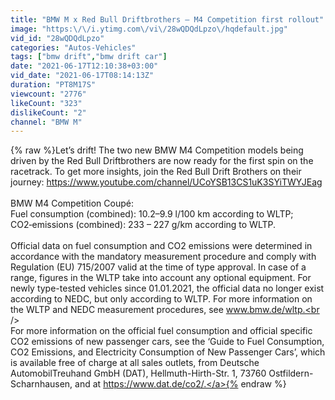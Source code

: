 ```yaml
---
title: "BMW M x Red Bull Driftbrothers – M4 Competition first rollout"
image: "https:\/\/i.ytimg.com\/vi\/28wQDQdLpzo\/hqdefault.jpg"
vid_id: "28wQDQdLpzo"
categories: "Autos-Vehicles"
tags: ["bmw drift","bmw drift car"]
date: "2021-06-17T12:10:38+03:00"
vid_date: "2021-06-17T08:14:13Z"
duration: "PT8M17S"
viewcount: "2776"
likeCount: "323"
dislikeCount: "2"
channel: "BMW M"
---
```

{% raw %}Let’s drift! The two new BMW M4 Competition models being driven by the Red Bull Driftbrothers are now ready for the first spin on the racetrack. To get more insights, join the Red Bull Drift Brothers on their journey: <a rel="nofollow" target="blank" href="https://www.youtube.com/channel/UCoYSB13CS1uK3SYiTWYJEag">https://www.youtube.com/channel/UCoYSB13CS1uK3SYiTWYJEag</a> <br /><br />BMW M4 Competition Coupé: <br />Fuel consumption (combined): 10.2–9.9 l/100 km according to WLTP; CO2‑emissions (combined): 233 – 227 g/km according to WLTP.<br /><br />Official data on fuel consumption and CO2 emissions were determined in accordance with the mandatory measurement procedure and comply with Regulation (EU) 715/2007 valid at the time of type approval. In case of a range, figures in the WLTP take into account any optional equipment. For newly type-tested vehicles since 01.01.2021, the official data no longer exist according to NEDC, but only according to WLTP. For more information on the WLTP and NEDC measurement procedures, see www.bmw.de/wltp.<br /><br />For more information on the official fuel consumption and official specific CO2 emissions of new passenger cars, see the ‘Guide to Fuel Consumption, CO2 Emissions, and Electricity Consumption of New Passenger Cars’, which is available free of charge at all sales outlets, from Deutsche AutomobilTreuhand GmbH (DAT), Hellmuth-Hirth-Str. 1, 73760 Ostfildern- Scharnhausen, and at <a rel="nofollow" target="blank" href="https://www.dat.de/co2/.">https://www.dat.de/co2/.</a>{% endraw %}
